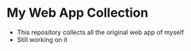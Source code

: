 # My Web App Collection
* This repository collects all the original web app of myself
* Still working on it
